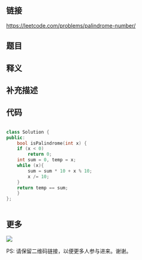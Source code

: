 ## 链接


https://leetcode.com/problems/palindrome-number/


## 题目





## 释义






## 补充描述






## 代码






```c++

class Solution {
public:
    bool isPalindrome(int x) {
    if (x < 0)
        return 0;
    int sum = 0, temp = x;
    while (x){
        sum = sum * 10 + x % 10;
        x /= 10;
    }
    return temp == sum;
    }
};



```



## 更多

![](https://github.com/githubwoniu/learnprogram/blob/master/image/erweima.png)

PS: 请保留二维码链接，以便更多人参与进来。谢谢。
